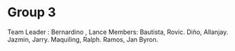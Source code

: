 # Group 3
Team Leader : Bernardino , Lance
Members: Bautista, Rovic.
Diño, Allanjay.
Jazmin, Jarry.
Maquiling, Ralph.
Ramos, Jan Byron.
